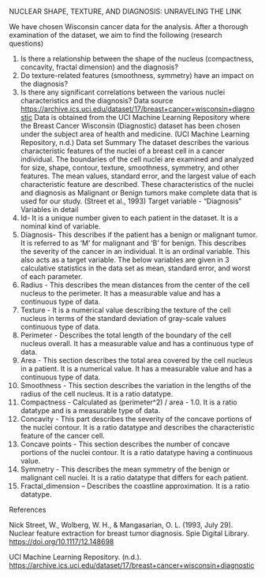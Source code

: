 NUCLEAR SHAPE, TEXTURE, AND DIAGNOSIS: UNRAVELING THE LINK

We have chosen Wisconsin cancer data for the analysis. After a thorough examination of the dataset, we aim to find the following (research questions)

1. Is there a relationship between the shape of the nucleus (compactness, concavity, fractal dimension) and the diagnosis?
2. Do texture-related features (smoothness, symmetry) have an impact on the diagnosis?
3. Is there any significant correlations between the various nuclei characteristics and the diagnosis?
Data source
	https://archive.ics.uci.edu/dataset/17/breast+cancer+wisconsin+diagnostic
Data is obtained from the UCI Machine Learning Repository where the Breast Cancer Wisconsin (Diagnostic) dataset has been chosen under the subject area of health and medicine. (UCI Machine Learning Repository, n.d.)
Data set Summary 
The dataset describes the various characteristic features of the nuclei of a breast cell in a cancer individual. The boundaries of the cell nuclei are examined and analyzed for size, shape, contour, texture, smoothness, symmetry, and other features. The mean values, standard error, and the largest value of each characteristic feature are described. These characteristics of the nuclei and diagnosis as Malignant or Benign tumors make complete data that is used for our study. (Street et al., 1993)
Target variable - “Diagnosis” 
Variables in detail 
1.	Id- It is a unique number given to each patient in the dataset. It is a nominal kind of variable.
2.	Diagnosis- This describes if the patient has a benign or malignant tumor. It is referred to as ‘M’ for malignant and ‘B’ for benign. This describes the severity of the cancer in an individual. It is an ordinal variable. This also acts as a target variable.
The below variables are given in 3 calculative statistics in the data set as mean, standard error, and worst of each parameter.
3.	Radius - This describes the mean distances from the center of the cell nucleus to the perimeter. It has a measurable value and has a continuous type of data. 
4.	Texture - It is a numerical value describing the texture of the cell nucleus in terms of the standard deviation of gray-scale values continuous type of data.
5.	Perimeter - Describes the total length of the boundary of the cell nucleus overall. It has a measurable value and has a continuous type of data.
6.	Area - This section describes the total area covered by the cell nucleus in a patient. It is a numerical value. It has a measurable value and has a continuous type of data.
7.	Smoothness - This section describes the variation in the lengths of the radius of the cell nucleus. It is a ratio datatype. 
8.	Compactness - Calculated as (perimeter^2) / area - 1.0. It is a ratio datatype and is a measurable type of data.
9.	Concavity - This part describes the severity of the concave portions of the nuclei contour. It is a ratio datatype and describes the characteristic feature of the cancer cell.
10.	Concave points - This section describes the number of concave portions of the nuclei contour. It is a ratio datatype having a continuous value.
11.	Symmetry - This describes the mean symmetry of the benign or malignant cell nuclei. It is a ratio datatype that differs for each patient.
12.	Fractal_dimension – Describes the coastline approximation. It is a ratio datatype. 

References

Nick Street, W., Wolberg, W. H., & Mangasarian, O. L. (1993, July 29). Nuclear feature extraction for breast tumor diagnosis. Spie Digital Library. https://doi.org/10.1117/12.148698

UCI Machine Learning Repository. (n.d.). https://archive.ics.uci.edu/dataset/17/breast+cancer+wisconsin+diagnostic


